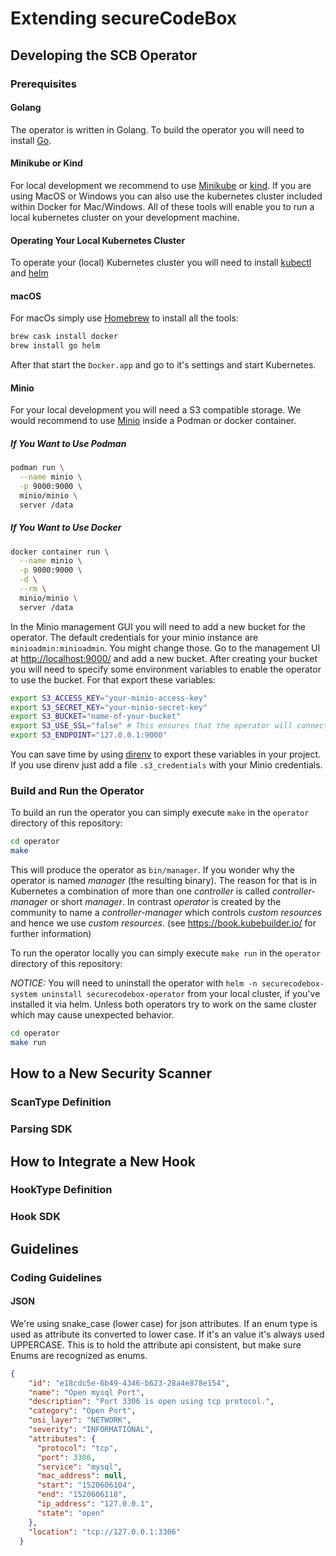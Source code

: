# Extending secureCodeBox

## Developing the SCB Operator

### Prerequisites

#### Golang

The operator is written in Golang. To build the operator you will need to install [Go](https://golang.org/).

#### Minikube or Kind

For local development we recommend to use [Minikube](https://kubernetes.io/docs/tasks/tools/install-minikube/) or [kind](https://github.com/kubernetes-sigs/kind). If you are using MacOS or Windows you can also use the kubernetes cluster included within Docker for Mac/Windows. All of these tools will enable you to run a local kubernetes cluster on your development machine.

#### Operating Your Local Kubernetes Cluster

To operate your (local) Kubernetes cluster you will need to install [kubectl](https://kubernetes.io/docs/tasks/tools/install-kubectl/) and [helm](https://helm.sh/)

#### macOS

For macOs simply use [Homebrew](https://brew.sh/) to install all the tools:

```bash
brew cask install docker
brew install go helm
```

After that start the `Docker.app` and go to it's settings and start Kubernetes.

#### Minio

For your local development you will need a S3 compatible storage.
We would recommend to use [Minio](https://min.io/download#/) inside a Podman or docker container.

##### If You Want to Use Podman

```bash
podman run \
  --name minio \
  -p 9000:9000 \
  minio/minio \
  server /data
```

##### If You Want to Use Docker

```bash
docker container run \
  --name minio \
  -p 9000:9000 \
  -d \
  --rm \
  minio/minio \
  server /data
```

In the Minio management GUI you will need to add a new bucket for the operator. The default credentials for your minio instance are `minioadmin:minioadmin`. You might change those. Go to the management UI at <http://localhost:9000/> and add a new bucket. After creating your bucket you will need to specify some environment variables to enable the operator to use the bucket. For that export these variables:

```bash
export S3_ACCESS_KEY="your-minio-access-key"
export S3_SECRET_KEY="your-minio-secret-key"
export S3_BUCKET="name-of-your-bucket"
export S3_USE_SSL="false" # This ensures that the operator will connect even without HTTPS
export S3_ENDPOINT="127.0.0.1:9000"
```

You can save time by using [direnv](https://direnv.net/) to export these variables in your project. If you use direnv just add a file `.s3_credentials` with your Minio credentials.

### Build and Run the Operator

To build an run the operator you can simply execute `make` in the `operator` directory of this repository:

```bash
cd operator
make
```

This will produce the operator as `bin/manager`. If you wonder why the operator is named _manager_ (the resulting binary). The reason for that is in Kubernetes a combination of more than one _controller_ is called _controller-manager_ or short _manager_. In contrast _operator_ is created by the community to name a _controller-manager_ which controls _custom resources_ and hence we use _custom resources_. (see <https://book.kubebuilder.io/> for further information)

To run the operator locally you can simply execute `make run` in the `operator` directory of this repository:

*NOTICE:* You will need to uninstall the operator with `helm -n securecodebox-system uninstall securecodebox-operator` from your local cluster, if you've installed it via helm. Unless both operators try to work on the same cluster which may cause unexpected behavior.

```bash
cd operator
make run
```

## How to a New Security Scanner

### ScanType Definition

### Parsing SDK

## How to Integrate a New Hook

### HookType Definition

### Hook SDK

## Guidelines

### Coding Guidelines

#### JSON

We're using snake_case (lower case) for json attributes. If an enum type is used as attribute its converted to lower case. If it's an value it's always used UPPERCASE. This is to hold the attribute api consistent, but make sure Enums are recognized as enums.

```json
{
    "id": "e18cdc5e-6b49-4346-b623-28a4e878e154",
    "name": "Open mysql Port",
    "description": "Port 3306 is open using tcp protocol.",
    "category": "Open Port",
    "osi_layer": "NETWORK",
    "severity": "INFORMATIONAL",
    "attributes": {
      "protocol": "tcp",
      "port": 3306,
      "service": "mysql",
      "mac_address": null,
      "start": "1520606104",
      "end": "1520606118",
      "ip_address": "127.0.0.1",
      "state": "open"
    },
    "location": "tcp://127.0.0.1:3306"
  }
```
